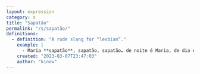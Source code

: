 ```yaml
---
layout: expression
category: s
title: "Sapatão"
permalink: "/s/sapatão/"
definitions:
  - definition: "A rude slang for “lesbian“."
    example: |
      - Maria **sapatão**, sapatão, sapatão… de noite é Maria, de dia é João! (*old song*)
    created: "2023-03-07T23:47:03"
    author: "kinow"
---
```

